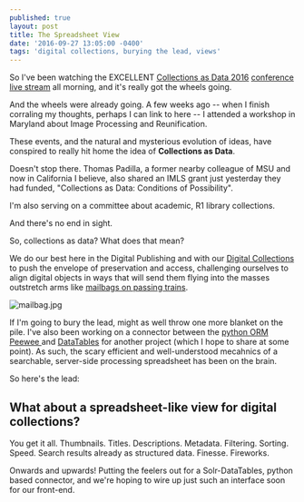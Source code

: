 ```yaml
---
published: true
layout: post
title: The Spreadsheet View
date: '2016-09-27 13:05:00 -0400'
tags: 'digital collections, burying the lead, views'
---
```

So I've been watching the EXCELLENT [Collections as Data 2016](http://digitalpreservation.gov/meetings/dcs16.html) [conference live stream](https://www.youtube.com/watch?v=8gcu2GQf7PI&feature=youtu.be) all morning, and it's really got the wheels going.

And the wheels were already going.  A few weeks ago -- when I finish corraling my thoughts, perhaps I can link to here -- I attended a workshop in Maryland about Image Processing and Reunification.

These events, and the natural and mysterious evolution of ideas, have conspired to really hit home the idea of **Collections as Data**.

Doesn't stop there.  Thomas Padilla, a former nearby colleague of MSU and now in California I believe, also shared an IMLS grant just yesterday they had funded, "Collections as Data: Conditions of Possibility".

I'm also serving on a committee about academic, R1 library collections.

And there's no end in sight.  

So, collections as data?  What does that mean?  

We do our best here in the Digital Publishing and with our [Digital Collections](https://digital.library.wayne.edu/digitalcollections/index.php) to push the envelope of preservation and access, challenging ourselves to align digital objects in ways that will send them flying into the masses outstretch arms like [mailbags on passing trains](https://en.wikipedia.org/wiki/Catcher_pouch).

![mailbag.jpg]({{site.baseurl}}/assets/images/mailbag.jpg)

If I'm going to bury the lead, might as well throw one more blanket on the pile.  I've also been working on a connector between the [python ORM Peewee ](http://docs.peewee-orm.com/en/latest/) and [DataTables](https://datatables.net/) for another project (which I hope to share at some point).  As such, the scary efficient and well-understood mecahnics of a searchable, server-side processing spreadsheet has been on the brain.

So here's the lead:
## What about a spreadsheet-like view for digital collections?

You get it all.  Thumbnails.  Titles.  Descriptions.  Metadata.  Filtering.  Sorting.  Speed.  Search results already as structured data.  Finesse.  Fireworks.  

Onwards and upwards!  Putting the feelers out for a Solr-DataTables, python based connector, and we're hoping to wire up just such an interface soon for our front-end.
